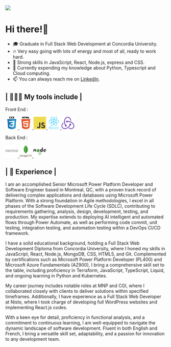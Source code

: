 <img src="https://res.cloudinary.com/dwqpv7b5b/image/upload/v1619569764/Blue_and_White_Architect_LinkedIn_Banner_bmnozl.png">

<h1>Hi there!👋</h1>

- 🎓 Graduate in Full Stack Web Development at Concordia University.
- 🔥 Very easy going with lots of energy and most of all, ready to work hard.
- 👀 Strong skills in JavaScript, React, Node.js, express and CSS.
- 🌱 Currently expending my knowledge about Python, Typescript and Cloud computing.
- 📫 You can always reach me on <a href="https://www.linkedin.com/in/nicholas-deveault/">LinkedIn</a>.

<h2>| 👨🏻‍🔧 My tools include |</h2>
<p>Front End :</p>
<p align="left"> <a href="https://www.w3schools.com/css/" target="_blank"> <img src="https://raw.githubusercontent.com/devicons/devicon/master/icons/css3/css3-original-wordmark.svg" alt="css3" width="40" height="40"/> </a> <a href="https://www.w3.org/html/" target="_blank"> <img src="https://raw.githubusercontent.com/devicons/devicon/master/icons/html5/html5-original-wordmark.svg" alt="html5" width="40" height="40"/> </a> <a href="https://developer.mozilla.org/en-US/docs/Web/JavaScript" target="_blank"> <img src="https://raw.githubusercontent.com/devicons/devicon/master/icons/javascript/javascript-original.svg" alt="javascript" width="40" height="40"/> </a> <a href="https://reactjs.org/" target="_blank"> <img src="https://raw.githubusercontent.com/devicons/devicon/master/icons/react/react-original-wordmark.svg" alt="react" width="40" height="40"/> </a>  <a href="https://redux.js.org" target="_blank"> <img src="https://raw.githubusercontent.com/devicons/devicon/master/icons/redux/redux-original.svg" alt="redux" width="40" height="40"/> </a> </p>


<p>Back End :</p>
<p align="left"> <a href="https://expressjs.com" target="_blank"> <img src="https://raw.githubusercontent.com/devicons/devicon/master/icons/express/express-original-wordmark.svg" alt="express" width="40" height="40"/> </a> <a href="https://www.mongodb.com/" target="_blank"> <img src="https://raw.githubusercontent.com/devicons/devicon/master/icons/mongodb/mongodb-original-wordmark.svg" alt="mongodb" width="40" height="40"/> </a> <a href="https://nodejs.org" target="_blank"> <img src="https://raw.githubusercontent.com/devicons/devicon/master/icons/nodejs/nodejs-original-wordmark.svg" alt="nodejs" width="40" height="40"/> </a> </p>

<h2>| 🚀 Experience |</h2>

<p>I am an accomplished Senior Microsoft Power Platform Developer and Software Engineer based in Montreal, QC, with a proven track record of delivering complex applications and databases using Microsoft Power Platform. With a strong foundation in Agile methodologies, I excel in all phases of the Software Development Life Cycle (SDLC), contributing to requirements gathering, analysis, design, development, testing, and production. My expertise extends to deploying AI intelligent and automated flows through Power Automate, as well as performing code commit, unit testing, integration testing, and automation testing within a DevOps CI/CD framework.</p>

<p>I have a solid educational background, holding a Full Stack Web Development Diploma from Concordia University, where I honed my skills in JavaScript, React, Node.js, MongoDB, CSS, HTML5, and Git. Complemented by certifications such as Microsoft Power Platform Developer (PL400) and Microsoft Azure Fundamentals (AZ900), I bring a comprehensive skill set to the table, including proficiency in Terraform, JavaScript, TypeScript, Liquid, and ongoing learning in Python and Kubernetes.</p>

<p>My career journey includes notable roles at MNP and CGI, where I collaborated closely with clients to deliver solutions within specified timeframes. Additionally, I have experience as a Full Stack Web Developer at Nisto, where I took charge of developing full WordPress websites and implementing React.js codes.</p>

<p>With a keen eye for detail, proficiency in functional analysis, and a commitment to continuous learning, I am well-equipped to navigate the dynamic landscape of software development. Fluent in both English and French, I bring a versatile skill set, adaptability, and a passion for innovation to any development team.</p>

<!---
Nicholasdeveault/Nicholasdeveault is a ✨ special ✨ repository because its `README.md` (this file) appears on your GitHub profile.
You can click the Preview link to take a look at your changes.
--->
